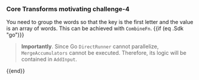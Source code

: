 <!--
Licensed under the Apache License, Version 2.0 (the "License");
you may not use this file except in compliance with the License.
You may obtain a copy of the License at
http://www.apache.org/licenses/LICENSE-2.0
Unless required by applicable law or agreed to in writing, software
distributed under the License is distributed on an "AS IS" BASIS,
WITHOUT WARRANTIES OR CONDITIONS OF ANY KIND, either express or implied.
See the License for the specific language governing permissions and
limitations under the License.
-->
### Core Transforms motivating challenge-4

You need to group the words so that the key is the first letter and the value is an array of words. This can be achieved with `CombineFn`.
{{if (eq .Sdk "go")}}
> **Importantly**. Since Go `DirectRunner` cannot parallelize, `MergeAccumulators` cannot be executed. Therefore, its logic will be contained in `AddInput`.

{{end}}